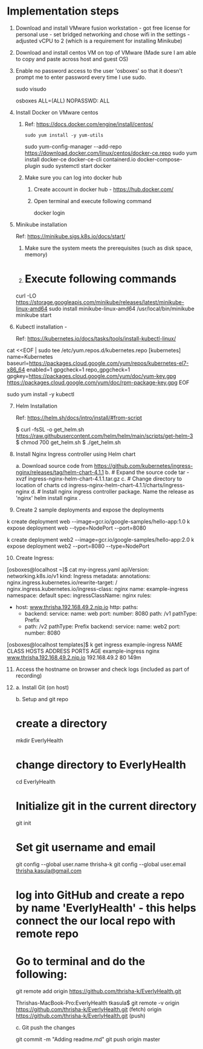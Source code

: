 # Implementation steps

1. Download and install VMware fusion workstation - got free license for personal use - set bridged networking and chose wifi in the settings - adjusted vCPU to 2 (which is a requirement for installing Minikube)
2. Download and install centos VM on top of VMware (Made sure I am able to copy and paste across host and guest OS)
3. Enable no password access to the user 'osboxes' so that it doesn't prompt me to enter password every time I use sudo.

    sudo visudo
    
    osboxes         ALL=(ALL)       NOPASSWD: ALL

4. Install Docker on VMware centos
    1. Ref: https://docs.docker.com/engine/install/centos/

           sudo yum install -y yum-utils
	   sudo yum-config-manager --add-repo \
    https://download.docker.com/linux/centos/docker-ce.repo
	   sudo yum install docker-ce docker-ce-cli containerd.io docker-compose-plugin
           sudo systemctl start docker

    2. Make sure you can log into docker hub
        1. Create account in docker hub - https://hub.docker.com/
        2. Open terminal and execute following command

           docker login

5. Minikube installation

    Ref: https://minikube.sigs.k8s.io/docs/start/
    1. Make sure the system meets the prerequisites (such as disk space, memory)

    2. # Execute following commands
    curl -LO https://storage.googleapis.com/minikube/releases/latest/minikube-linux-amd64
    sudo install minikube-linux-amd64 /usr/local/bin/minikube
    minikube start


6. Kubectl installation -

   Ref: https://kubernetes.io/docs/tasks/tools/install-kubectl-linux/

cat <<EOF | sudo tee /etc/yum.repos.d/kubernetes.repo
[kubernetes]
name=Kubernetes
baseurl=https://packages.cloud.google.com/yum/repos/kubernetes-el7-x86_64
enabled=1
gpgcheck=1
repo_gpgcheck=1
gpgkey=https://packages.cloud.google.com/yum/doc/yum-key.gpg https://packages.cloud.google.com/yum/doc/rpm-package-key.gpg
EOF

sudo yum install -y kubectl

7. Helm Installation

    Ref: https://helm.sh/docs/intro/install/#from-script

    $ curl -fsSL -o get_helm.sh https://raw.githubusercontent.com/helm/helm/main/scripts/get-helm-3
    $ chmod 700 get_helm.sh
    $ ./get_helm.sh

8. Install Nginx Ingress controller using Helm chart

   a. Download source code from https://github.com/kubernetes/ingress-nginx/releases/tag/helm-chart-4.1.1
   b. # Expand the source code
      tar -xvzf ingress-nginx-helm-chart-4.1.1.tar.gz
   c. # Change directory to location of charts
      cd ingress-nginx-helm-chart-4.1.1/charts/ingress-nginx
   d. # Install nginx ingress controller package. Name the release as 'nginx'
      helm install nginx .

9. Create 2 sample deployments and expose the deployments

k create deployment web --image=gcr.io/google-samples/hello-app:1.0
k expose deployment web --type=NodePort --port=8080

k create deployment web2 --image=gcr.io/google-samples/hello-app:2.0
k expose deployment web2 --port=8080 --type=NodePort

10. Create Ingress:

[osboxes@localhost ~]$ cat my-ingress.yaml
apiVersion: networking.k8s.io/v1
kind: Ingress
metadata:
  annotations:
    nginx.ingress.kubernetes.io/rewrite-target: /
    nginx.ingress.kubernetes.io/ingress-class: nginx
  name: example-ingress
  namespace: default
spec:
  ingressClassName: nginx
  rules:
  - host: www.thrisha.192.168.49.2.nip.io
    http:
      paths:
      - backend:
          service:
            name: web
            port:
              number: 8080
        path: /v1
        pathType: Prefix
      - path: /v2
        pathType: Prefix
        backend:
          service:
            name: web2
            port:
              number: 8080


[osboxes@localhost templates]$ k get ingress example-ingress
NAME              CLASS   HOSTS                             ADDRESS        PORTS   AGE
example-ingress   nginx   www.thrisha.192.168.49.2.nip.io   192.168.49.2   80      149m

11. Access the hostname on browser and check logs (included as part of recording)

12. a. Install Git (on host)

    b. Setup and git repo

    # create a directory
    mkdir EverlyHealth

    # change directory to EverlyHealth
    cd EverlyHealth

    # Initialize git in the current directory
    git init

    # Set git username and email
    git config --global user.name thrisha-k
    git config --global user.email thrisha.kasula@gmail.com

    # log into GitHub and create a repo by name 'EverlyHealth' - this helps connect the our local repo with remote repo
    # Go to terminal and do the following:
    git remote add origin https://github.com/thrisha-k/EverlyHealth.git

    Thrishas-MacBook-Pro:EverlyHealth tkasula$ git remote -v
origin	https://github.com/thrisha-k/EverlyHealth.git (fetch)
origin	https://github.com/thrisha-k/EverlyHealth.git (push)

    c. Git push the changes

    git commit -m "Adding readme.md"
    git push origin master
